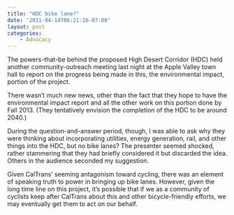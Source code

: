 ```yaml
---
title: "HDC bike lane?"
date: '2011-04-14T06:21:26-07:00'
layout: post
categories:
    - Advocacy
---
```


The powers-that-be behind the proposed High Desert Corridor (HDC) held another community-outreach meeting last night at the Apple Valley town hall to report on the progress being made in this, the environmental impact, portion of the project.  
  
There wasn’t much new news, other than the fact that they hope to have the environmental impact report and all the other work on this portion done by Fall 2013. (They tentatively envision the completion of the HDC to be around 2040.)

During the question-and-answer period, though, I was able to ask why they were thinking about incorporating utilities, energy generation, rail, and other things into the HDC, but no bike lanes? The presenter seemed shocked, rather stammering that they had briefly considered it but discarded the idea. Others in the audience seconded my suggestion.

Given CalTrans’ seeming antagonism toward cycling, there was an element of speaking truth to power in bringing up bike lanes. However, given the long time line on this project, it’s possible that if we as a community of cyclists keep after CalTrans about this and other bicycle-friendly efforts, we may eventually get them to act on our behalf.